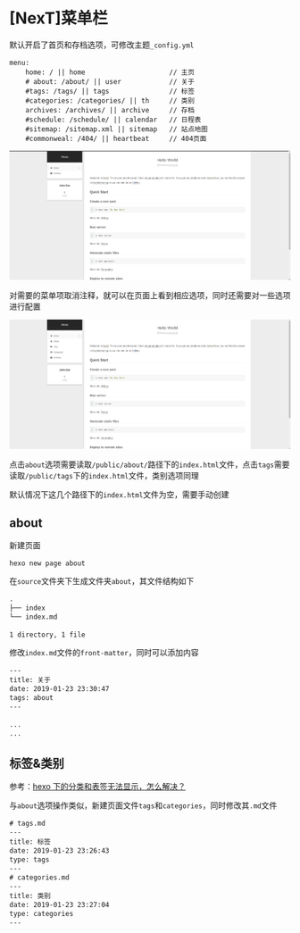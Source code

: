
# [NexT]菜单栏

默认开启了首页和存档选项，可修改主题`_config.yml`

    menu:
        home: / || home                     // 主页  
        # about: /about/ || user            // 关于  
        #tags: /tags/ || tags               // 标签
        #categories: /categories/ || th     // 类别   
        archives: /archives/ || archive     // 存档  
        #schedule: /schedule/ || calendar   // 日程表 
        #sitemap: /sitemap.xml || sitemap   // 站点地图
        #commonweal: /404/ || heartbeat     // 404页面  
 

![](./imgs/next-menu-start.png)

对需要的菜单项取消注释，就可以在页面上看到相应选项，同时还需要对一些选项进行配置

![](./imgs/next-menu-modify.png)

点击`about`选项需要读取`/public/about/`路径下的`index.html`文件，点击`tags`需要读取`/public/tags`下的`index.html`文件，类别选项同理

默认情况下这几个路径下的`index.html`文件为空，需要手动创建

## about

新建页面

    hexo new page about

在`source`文件夹下生成文件夹`about`，其文件结构如下

    .
    ├── index
    └── index.md

    1 directory, 1 file

修改`index.md`文件的`front-matter`，同时可以添加内容

    ---
    title: 关于
    date: 2019-01-23 23:30:47
    tags: about
    ---

    ...
    ...

## 标签&类别

参考：[hexo 下的分类和表签无法显示，怎么解决？](https://www.zhihu.com/question/29017171?sort=created)

与`about`选项操作类似，新建页面文件`tags`和`categories`，同时修改其`.md`文件

    # tags.md
    ---
    title: 标签
    date: 2019-01-23 23:26:43
    type: tags
    ---
    # categories.md
    ---
    title: 类别
    date: 2019-01-23 23:27:04
    type: categories
    ---